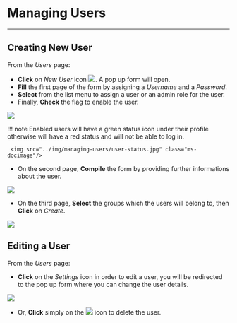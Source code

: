 # Managing Users
****************

Creating New User
--------------
From the *Users* page:

* **Click** on *New User* icon <img src="../img/managing-users/new-user.jpg" class="ms-docbutton"  style="max-height:20px;"/>. A pop up form will open.
* **Fill** the first page of the form by assigning a *Username* and a *Password*.
* **Select** from the list menu to assign a user or an admin role for the user.
* Finally, **Check** the flag to enable the user.

<img src="../img/managing-users/popup-user.jpg" class="ms-docimage"  style="max-width:500px;"/>


!!! note
    Enabled users will have a green status icon under their profile otherwise will have a red status and will not be able to log in.

     <img src="../img/managing-users/user-status.jpg" class="ms-docimage"/>



* On the second page, **Compile** the form by providing further informations about the user.

<img src="../img/managing-users/info-user.jpg" class="ms-docimage"  style="max-width:500px;"/>

* On the third page, **Select** the groups which the users will belong to, then **Click** on *Create*.

<img src="../img/managing-users/user-group.jpg" class="ms-docimage"  style="max-width:500px;"/>


Editing a User
--------------
From the *Users* page:

* **Click** on the *Settings* icon in order to edit a user, you will be redirected to the pop up form where you can change the user details.

<img src="../img/managing-users/edit-user.jpg" class="ms-docimage"/>

* Or, **Click** simply on the <img src="../img/button/delete-icon.jpg" class="ms-docbutton" /> icon to delete the user.
